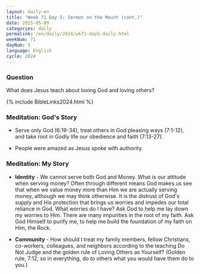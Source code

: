 ```yaml
---
layout: daily-en
title: "Week 71 Day 5: Sermon on the Mount (cont.)"
date: 2025-05-09
categories: daily
permalink: /en/daily/2024/wk71-day5-daily.html
weekNum: 71
dayNum: 5
language: English
cycle: 2024
---
```


### Question     
What does Jesus teach about loving God and loving others?

{% include BibleLinks2024.html %} 

### Meditation: God's Story   
+ Serve only God (6:19-34), treat others in God pleasing ways (7:1-12), and take root in Godly life our obedience and faith (7:13-27). 

+ People were amazed as Jesus spoke with authority. 

### Meditation: My Story   
+ **Identity** - We cannot serve both God and Money. What is our attitude when serving money? Often through different means God makes us see that when we value money more than Him we are actually serving money, although we may think otherwise. It is the distrust of God's supply and His protection that brings us worries and impedes our total reliance in God. What worries do I have? Ask God to help me lay down my worries to Him. There are many impurities in the root of my faith. Ask God Himself to purify me, to help me build the foundation of my faith on Him, the Rock. 

+ **Community** - How should I treat my family members, fellow Christians, co-workers, colleagues, and neighbors according to the teaching Do Not Judge and the golden rule of Loving Others as Yourself? (Golden rule, 7:12, so in everything, do to others what you would have them do to you.) 
